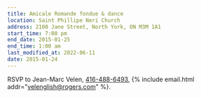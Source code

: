 ```yaml
---
title: Amicale Romande fondue & dance
location: Saint Phillipe Neri Church
address: 2100 Jane Street, North York, ON M3M 1A1
start_time: 7:00 pm
end_date: 2015-01-25
end_time: 1:00 am
last_modified_at: 2022-06-11
date: 2015-01-24
---
```


RSVP to Jean-Marc Velen, [416-488-6493][tel], {% include email.html
addr="velenglish@rogers.com" %}.

[tel]: <tel:416-488-6493>
